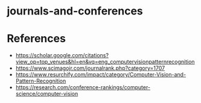 # journals-and-conferences

# References
* https://scholar.google.com/citations?view_op=top_venues&hl=en&vq=eng_computervisionpatternrecognition
* https://www.scimagojr.com/journalrank.php?category=1707
* https://www.resurchify.com/impact/category/Computer-Vision-and-Pattern-Recognition
* https://research.com/conference-rankings/computer-science/computer-vision
